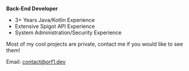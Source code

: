 **Back-End Developer**
- 3+ Years Java/Kotlin Experience
- Extensive Spigot API Experience
- System Administration/Security Experience

Most of my cool projects are private, contact me if you would like to see them!

Email: contact@orf1.dev

